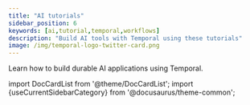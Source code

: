 ```yaml
---
title: "AI tutorials"
sidebar_position: 6
keywords: [ai,tutorial,temporal,workflows]
description: "Build AI tools with Temporal using these tutorials"
image: /img/temporal-logo-twitter-card.png
---
```


Learn how to build durable AI applications using Temporal.

import DocCardList from '@theme/DocCardList';
import {useCurrentSidebarCategory} from '@docusaurus/theme-common';

<DocCardList items={useCurrentSidebarCategory().items}/>
